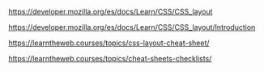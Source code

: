 
https://developer.mozilla.org/es/docs/Learn/CSS/CSS_layout

https://developer.mozilla.org/es/docs/Learn/CSS/CSS_layout/Introduction

https://learntheweb.courses/topics/css-layout-cheat-sheet/

https://learntheweb.courses/topics/cheat-sheets-checklists/
